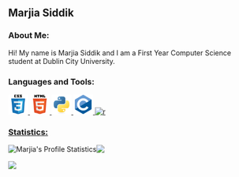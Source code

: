 <h2 align="left">Marjia Siddik</h2>

<h3 align="left">About Me:</h3>
<p>Hi! My name is Marjia Siddik and I am a First Year Computer Science student at Dublin City University.</p>

<h3 align="left">Languages and Tools:</h3>

<p align="left"> 
<a href="https://www.w3schools.com/css/" target="_blank" rel="noreferrer"> 
<img src="https://raw.githubusercontent.com/devicons/devicon/master/icons/css3/css3-original-wordmark.svg" alt="css3" width="40" height="40"/>
<a href="https://www.w3schools.com/html/" target="_blank" rel="noreferrer"> 
<img src="https://raw.githubusercontent.com/devicons/devicon/master/icons/html5/html5-original-wordmark.svg" alt="html5" width="40" height="40"/>
<a href="https://www.python.org" target="_blank" rel="noreferrer"> 
<img src="https://raw.githubusercontent.com/devicons/devicon/master/icons/python/python-original.svg" alt="python" width="40" height="40"/> 
<a href="https://www.cprogramming.com/" target="_blank" rel="noreferrer"> 
<img src="https://raw.githubusercontent.com/devicons/devicon/master/icons/c/c-original.svg" alt="c" width="40" height="40"/>
<a href="https://www.r-project.org/" target="_blank" rel="noreferrer"> 
<img src="https://www.clipartmax.com/png/middle/13-137348_logo-r-programming.png" alt="r" width="40" height="40"/> 
</p>

<h3 align="left">Statistics:</h3>

<p align="left"><img src="https://github-readme-stats.vercel.app/api?username=marjiasdk&show_icons=true&theme=radical" alt="Marjia's Profile Statistics" align="left"/></p>

  <a href="https://github.com/antonkomarev/github-profile-views-counter">
    <img src="https://komarev.com/ghpvc/?username=marjiasdk&style=for-the-badge">
</a>

[Ÿ HŸPE]: https://yhype.me
[GitHub Profile Views Counter]: https://github.com/antonkomarev/github-profile-views-counter

![](https://hit.yhype.me/github/profile?user_id=1849174)
